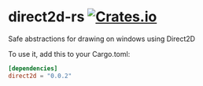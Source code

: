 # direct2d-rs [![Crates.io](https://img.shields.io/crates/v/direct2d.svg)](https://crates.io/crates/direct2d)

Safe abstractions for drawing on windows using Direct2D

To use it, add this to your Cargo.toml:
```toml
[dependencies]
direct2d = "0.0.2"
```
